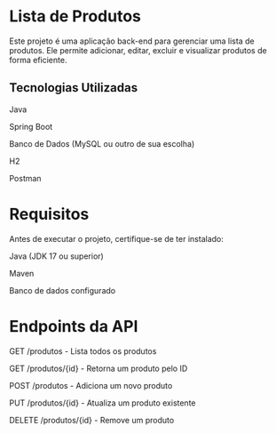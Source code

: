 # Lista de Produtos

Este projeto é uma aplicação back-end para gerenciar uma lista de produtos. Ele permite adicionar, editar, excluir e visualizar produtos de forma eficiente.

## Tecnologias Utilizadas

Java

Spring Boot

Banco de Dados (MySQL ou outro de sua escolha)

H2

Postman

# Requisitos

Antes de executar o projeto, certifique-se de ter instalado:

Java (JDK 17 ou superior)

Maven

Banco de dados configurado

# Endpoints da API

GET /produtos - Lista todos os produtos

GET /produtos/{id} - Retorna um produto pelo ID

POST /produtos - Adiciona um novo produto

PUT /produtos/{id} - Atualiza um produto existente

DELETE /produtos/{id} - Remove um produto
